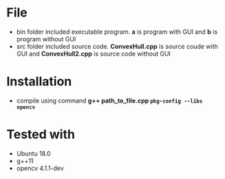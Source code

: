 # File
- bin folder included executable program. **a** is program with GUI and **b** is program without GUI
- src folder included source code. **ConvexHull.cpp** is source coude with GUI and **ConvexHull2.cpp** is  source code without GUI

# Installation
- compile using command **g++ path_to_file.cpp `pkg-config --libs opencv`**

# Tested with
- Ubuntu 18.0
- g++11
- opencv 4.1.1-dev